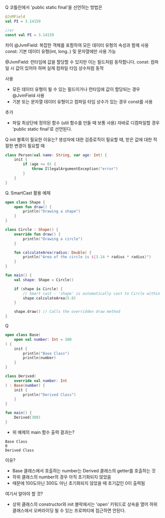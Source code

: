 Q 코틀린에서 'public static final'을 선언하는 방법은
```kotlin
@JvMField
val PI = 3.14159

//or
const val PI = 3.14159
```

차이
@JvmField: 복잡한 객체를 포함하여 모든 데이터 유형의 속성과 함께 사용
const: 기본 데이터 유형(int, long..) 및 문자열에만 사용 가능

@JvmField: 런타임에 값을 할당할 수 있지만 이는 필드처럼 동작합니다.
const: 컴파일 시 값이 있어야 하며 실제 컴파일 타임 상수처럼 동작

사용
- 모든 데이터 유형이 될 수 있는 필드이거나 런타임에 값이 할당되는 경우 @JvmField 사용
- 기본 또는 문자열 데이터 유형이고 컴파일 타임 상수가 있는 경우 const를 사용

추가
- 파일 최상단에 정의된 함수 (util 함수를 만들 때 보통 사용) 자바로 디컴파일할 경우 'public static final'로 선언된다.



Q init 블록이 필요한 이유는?
생성자에 대한 검증로직이 필요할 때, 받은 값에 대한 적절한 변경이 필요할 때
```kotlin
class Person(val name: String, var age: Int) {
	init {
		if (age <= 0) {
			throw IllegalArgumentException("error")
		}
	}
}
```



Q. SmartCast 활용 예제
```kotlin
open class Shape {
    open fun draw() {
        println("Drawing a shape")
    }
}

class Circle : Shape() {
    override fun draw() {
        println("Drawing a circle")
    }

    fun calculateArea(radius: Double) {
        println("Area of the circle is ${3.14 * radius * radius}")
    }
}

fun main() {
    val shape: Shape = Circle()

    if (shape is Circle) {
        // Smart cast - 'shape' is automatically cast to Circle within this block
        shape.calculateArea(5.0)
    }

    shape.draw() // Calls the overridden draw method
}
```


Q
```kotlin
open class Base(
	open val number: Int = 100
) {
    init {
        println("Base Class")
        println(number)
    }
}

class Derived(
	override val number: Int
) : Base(number) {
    init {
        println("Derived Class")
    }
}

fun main() {
    Derived(300)
}
```
- 위 예제의 main 함수 출력 결과는?
```
Base Class 
0 
Derived Class
```

이유?
- Base 클래스에서 호출하는 number는 Derived 클래스의 getter를 호출하는 것
- 하위 클래스의 number의 경우 아직 초기화되지 않았음
- 때문에 100도아닌 300도 아닌 초기화되지 않았을 때 초기값인 0이 출력됨

여기서 알아야 할 것?
- 상위 클래스의 constructor와 init 블락에서는 'open' 키워드로 상속을 열어 하위 클래스에서 오버라이딩 될 수 있는 프로퍼티에 접근하면 안된다.